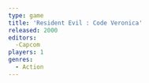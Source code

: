 ```yaml
---
type: game
title: 'Resident Evil : Code Veronica'
released: 2000
editors: 
  -Capcom
players: 1
genres:
  - Action
---
```

